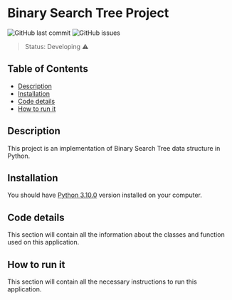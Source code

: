 # Binary Search Tree Project

![GitHub last commit](https://img.shields.io/github/last-commit/1danielsc/BinarySearchTree)  ![GitHub issues](https://img.shields.io/github/issues-raw/1danielsc/BinarySearchTree)


> Status: Developing ⚠️

## Table of Contents

  - [Description](#description)
  - [Installation](#installation)
  - [Code details](#code-details)
  - [How to run it](#how-to-run-it)


## Description

This project is an implementation of Binary Search Tree data structure in Python.

## Installation
You should have [Python 3.10.0](https://www.python.org/downloads/release/python-3100/) version installed on your computer.


## Code details

This section will contain all the information about the classes and function used on this application.

## How to run it

This section will contain all the necessary instructions to run this application.